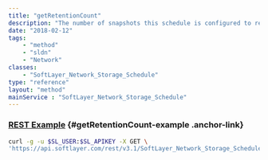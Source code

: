 ```yaml
---
title: "getRetentionCount"
description: "The number of snapshots this schedule is configured to retain."
date: "2018-02-12"
tags:
    - "method"
    - "sldn"
    - "Network"
classes:
    - "SoftLayer_Network_Storage_Schedule"
type: "reference"
layout: "method"
mainService : "SoftLayer_Network_Storage_Schedule"
---
```


### [REST Example](#getRetentionCount-example) <a href="/article/rest/"><i class="fas fa-question"></i></a> {#getRetentionCount-example .anchor-link} 
```bash
curl -g -u $SL_USER:$SL_APIKEY -X GET \
'https://api.softlayer.com/rest/v3.1/SoftLayer_Network_Storage_Schedule/{SoftLayer_Network_Storage_ScheduleID}/getRetentionCount'
```
